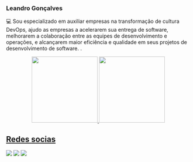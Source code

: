 ### Leandro Gonçalves


:computer:  Sou especializado em auxiliar empresas na transformação de cultura DevOps, ajudo as empresas a acelerarem sua entrega de software, melhorarem a colaboração entre as equipes de desenvolvimento e operações, e alcançarem maior eficiência e qualidade em seus projetos de desenvolvimento de software. .

<div align="center">
  <a href="https://github.com/leandrogoncalves">
  <img height="180em" src="https://github-readme-stats.vercel.app/api?username=leandrogoncalves&show_icons=true&theme=dracula&include_all_commits=true&count_private=true"/>
  <img height="180em" src="https://github-readme-stats.vercel.app/api/top-langs/?username=leandrogoncalves&layout=compact&langs_count=7&theme=dracula"/>
</div>
  

## Redes socias
  <div> 
  <a href="https://www.youtube.com/channel/UCxdnVqoMYe95iq4ba-Y13BA" target="_blank"><img src="https://img.shields.io/badge/YouTube-FF0000?style=for-the-badge&logo=youtube&logoColor=white" target="_blank"></a>
  <a href="https://www.instagram.com/iagoferreira.ti/" target="_blank"><img src="https://img.shields.io/badge/-Instagram-%23E4405F?style=for-the-badge&logo=instagram&logoColor=white" target="_blank"></a>
  <a href="https://www.linkedin.com/in/iagoferreirati/" target="_blank"><img src="https://img.shields.io/badge/-LinkedIn-%230077B5?style=for-the-badge&logo=linkedin&logoColor=white" target="_blank"></a> 
</div>
